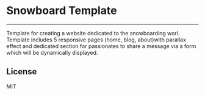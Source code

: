 # Snowboard Template
***

Template for creating a website dedicated to the snowboarding worl.
Template includes 5 responsive pages (home, blog, about)with parallax effect and dedicated section for passionates to share a message via a form which will be dynamically displayed.

## License
MIT
